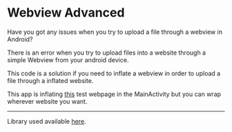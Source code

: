 # Webview Advanced

Have you got any issues when you try to upload a file through a webview in Android?

There is an error when you try to upload files into a website through a simple Webview from your android device.

This code is a solution if you need to inflate a webview in order to upload a file through a inflated website.

This app is inflating [this](https://jonathanbcsouza.github.io/Advanced_WebView/) test webpage in the MainActivity but you can wrap wherever website you want.

---
Library used available [here](https://github.com/delight-im/Android-AdvancedWebView).
